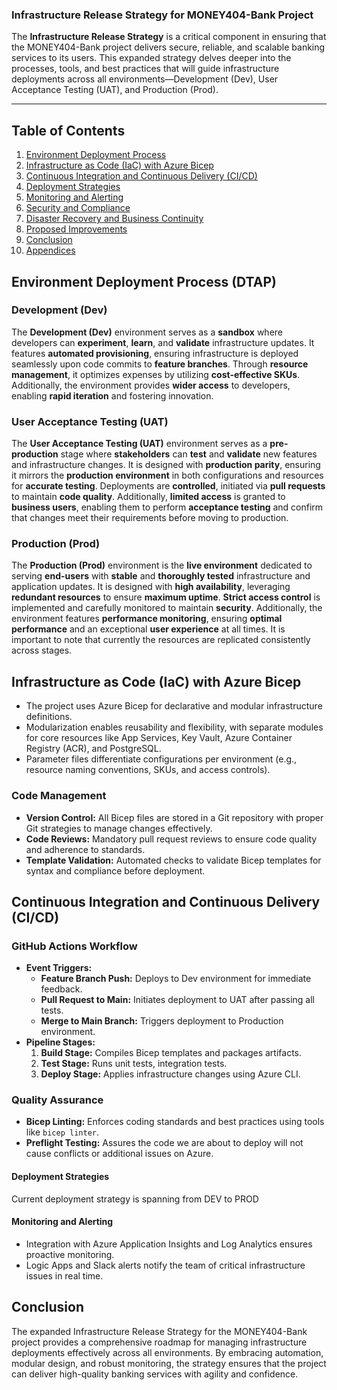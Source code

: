 ### Infrastructure Release Strategy for MONEY404-Bank Project

The **Infrastructure Release Strategy** is a critical component in ensuring that the MONEY404-Bank project delivers secure, reliable, and scalable banking services to its users. This expanded strategy delves deeper into the processes, tools, and best practices that will guide infrastructure deployments across all environments—Development (Dev), User Acceptance Testing (UAT), and Production (Prod).

---

## Table of Contents

1. [Environment Deployment Process](#environment-deployment-process)
2. [Infrastructure as Code (IaC) with Azure Bicep](#infrastructure-as-code-iac-with-azure-bicep)
3. [Continuous Integration and Continuous Delivery (CI/CD)](#continuous-integration-and-continuous-delivery-cicd)
4. [Deployment Strategies](#deployment-strategies)
5. [Monitoring and Alerting](#monitoring-and-alerting)
6. [Security and Compliance](#security-and-compliance)
7. [Disaster Recovery and Business Continuity](#disaster-recovery-and-business-continuity)
8. [Proposed Improvements](#proposed-improvements)
9. [Conclusion](#conclusion)
10. [Appendices](#appendices)

## Environment Deployment Process (DTAP)

### Development (Dev)

The **Development (Dev)** environment serves as a **sandbox** where developers can **experiment**, **learn**, and **validate** infrastructure updates. It features **automated provisioning**, ensuring infrastructure is deployed seamlessly upon code commits to **feature branches**. Through **resource management**, it optimizes expenses by utilizing **cost-effective SKUs**. Additionally, the environment provides **wider access** to developers, enabling **rapid iteration** and fostering innovation.

### User Acceptance Testing (UAT)

The **User Acceptance Testing (UAT)** environment serves as a **pre-production** stage where **stakeholders** can **test** and **validate** new features and infrastructure changes. It is designed with **production parity**, ensuring it mirrors the **production environment** in both configurations and resources for **accurate testing**. Deployments are **controlled**, initiated via **pull requests** to maintain **code quality**. Additionally, **limited access** is granted to **business users**, enabling them to perform **acceptance testing** and confirm that changes meet their requirements before moving to production.

### Production (Prod)

The **Production (Prod)** environment is the **live environment** dedicated to serving **end-users** with **stable** and **thoroughly tested** infrastructure and application updates. It is designed with **high availability**, leveraging **redundant resources** to ensure **maximum uptime**. **Strict access control** is implemented and carefully monitored to maintain **security**. Additionally, the environment features **performance monitoring**, ensuring **optimal performance** and an exceptional **user experience** at all times. It is important to note that currently the resources are replicated consistently across stages.

## Infrastructure as Code (IaC) with Azure Bicep

- The project uses Azure Bicep for declarative and modular infrastructure definitions.
- Modularization enables reusability and flexibility, with separate modules for core resources like App Services, Key Vault, Azure Container Registry (ACR), and PostgreSQL.
- Parameter files differentiate configurations per environment (e.g., resource naming conventions, SKUs, and access controls).

### Code Management

- **Version Control:** All Bicep files are stored in a Git repository with proper Git strategies to manage changes effectively.
- **Code Reviews:** Mandatory pull request reviews to ensure code quality and adherence to standards.
- **Template Validation:** Automated checks to validate Bicep templates for syntax and compliance before deployment.


## Continuous Integration and Continuous Delivery (CI/CD)

### GitHub Actions Workflow

- **Event Triggers:**
  - **Feature Branch Push:** Deploys to Dev environment for immediate feedback.
  - **Pull Request to Main:** Initiates deployment to UAT after passing all tests.
  - **Merge to Main Branch:** Triggers deployment to Production environment.
- **Pipeline Stages:**
  1. **Build Stage:** Compiles Bicep templates and packages artifacts.
  2. **Test Stage:** Runs unit tests, integration tests.
  3. **Deploy Stage:** Applies infrastructure changes using Azure CLI.

### Quality Assurance

- **Bicep Linting:** Enforces coding standards and best practices using tools like `bicep linter`.
- **Preflight Testing:** Assures the code we are about to deploy will not cause conflicts or additional issues on Azure.

#### **Deployment Strategies**

Current deployment strategy is spanning from DEV to PROD

#### **Monitoring and Alerting**
- Integration with Azure Application Insights and Log Analytics ensures proactive monitoring.
- Logic Apps and Slack alerts notify the team of critical infrastructure issues in real time.


## Conclusion

The expanded Infrastructure Release Strategy for the MONEY404-Bank project provides a comprehensive roadmap for managing infrastructure deployments effectively across all environments. By embracing automation, modular design, and robust monitoring, the strategy ensures that the project can deliver high-quality banking services with agility and confidence.
